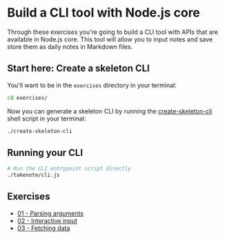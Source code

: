 # Build a CLI tool with Node.js core

Through these exercises you're going to build a CLI tool with APIs that are
available in Node.js core. This tool will allow you to input notes and save
store them as daily notes in Markdown files.

## Start here: Create a skeleton CLI

You'll want to be in the `exercises` directory in your terminal:

```bash
cd exercises/
```

Now you can generate a skeleton CLI by running the [create-skeleton-cli](./create-skeleton-cli)
shell script in your terminal:

```bash
./create-skeleton-cli
```

## Running your CLI

```bash
# Run the CLI entrypoint script directly
./takenote/cli.js
```

## Exercises

- [01 - Parsing arguments](./01-parsing-arguments.md)
- [02 - Interactive input](./02-interactive-input.md)
- [03 - Fetching data](./03-fetching-data.md)
